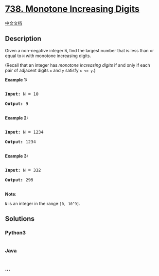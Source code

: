 # [738. Monotone Increasing Digits](https://leetcode.com/problems/monotone-increasing-digits)

[中文文档](/solution/0700-0799/0738.Monotone%20Increasing%20Digits/README.md)

## Description

<p>

Given a non-negative integer <code>N</code>, find the largest number that is less than or equal to <code>N</code> with monotone increasing digits.

</p><p>

(Recall that an integer has <i>monotone increasing digits</i> if and only if each pair of adjacent digits <code>x</code> and <code>y</code> satisfy <code>x <= y</code>.)

</p><p>

<p><b>Example 1:</b><br />

<pre>

<b>Input:</b> N = 10

<b>Output:</b> 9

</pre>

</p>

<p><b>Example 2:</b><br />

<pre>

<b>Input:</b> N = 1234

<b>Output:</b> 1234

</pre>

</p>

<p><b>Example 3:</b><br />

<pre>

<b>Input:</b> N = 332

<b>Output:</b> 299

</pre>

</p>

<p><b>Note:</b>

<code>N</code> is an integer in the range <code>[0, 10^9]</code>.

</p>

## Solutions

<!-- tabs:start -->

### **Python3**

```python

```

### **Java**

```java

```

### **...**

```

```

<!-- tabs:end -->
